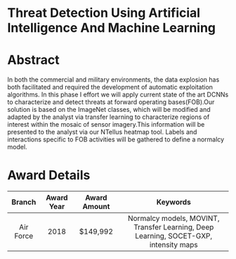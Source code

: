 
Threat Detection Using Artificial Intelligence And Machine Learning
===================================================================

# Abstract


In both the commercial and military environments, the data explosion has both facilitated and required the development of automatic exploitation algorithms. In this phase I effort we will apply current state of the art DCNNs to characterize and detect threats at forward operating bases(FOB).Our solution is based on the ImageNet classes, which will be modified and adapted by the analyst via transfer learning to characterize regions of interest within the mosaic of sensor imagery.This information will be presented to the analyst via our NTellus heatmap tool. Labels and interactions specific to FOB activities will be gathered to define a normalcy model.  

# Award Details

|Branch|Award Year|Award Amount|Keywords|
| :---: | :---: | :---: | :---: |
|Air Force|2018|$149,992|Normalcy models, MOVINT, Transfer Learning, Deep Learning, SOCET-GXP, intensity maps|
